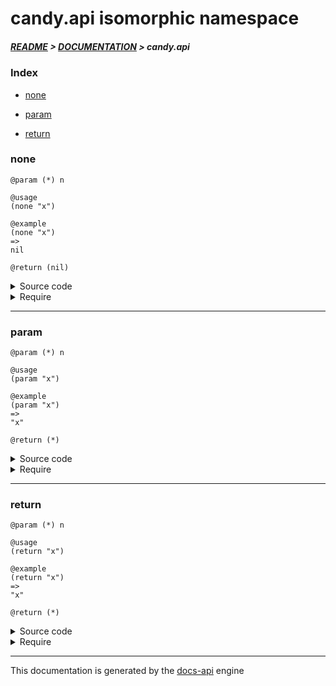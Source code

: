 
# candy.api isomorphic namespace

##### [README](../../../README.md) > [DOCUMENTATION](../../COVER.md) > candy.api

### Index

- [none](#none)

- [param](#param)

- [return](#return)

### none

```
@param (*) n
```

```
@usage
(none "x")
```

```
@example
(none "x")
=>
nil
```

```
@return (nil)
```

<details>
<summary>Source code</summary>

```
(defn none
  [_] nil)
```

</details>

<details>
<summary>Require</summary>

```
(ns my-namespace (:require [candy.api :refer [none]]))

(candy.api/none ...)
(none           ...)
```

</details>

---

### param

```
@param (*) n
```

```
@usage
(param "x")
```

```
@example
(param "x")
=>
"x"
```

```
@return (*)
```

<details>
<summary>Source code</summary>

```
(defn param
  [n] n)
```

</details>

<details>
<summary>Require</summary>

```
(ns my-namespace (:require [candy.api :refer [param]]))

(candy.api/param ...)
(param           ...)
```

</details>

---

### return

```
@param (*) n
```

```
@usage
(return "x")
```

```
@example
(return "x")
=>
"x"
```

```
@return (*)
```

<details>
<summary>Source code</summary>

```
(defn return
  [n] n)
```

</details>

<details>
<summary>Require</summary>

```
(ns my-namespace (:require [candy.api :refer [return]]))

(candy.api/return ...)
(return           ...)
```

</details>

---

This documentation is generated by the [docs-api](https://github.com/bithandshake/docs-api) engine

